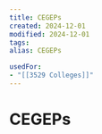 ```yaml
---
title: CEGEPs
created: 2024-12-01
modified: 2024-12-01
tags: 
alias: CEGEPs

usedFor:
- "[[3529 Colleges]]"
---
```

# CEGEPs

